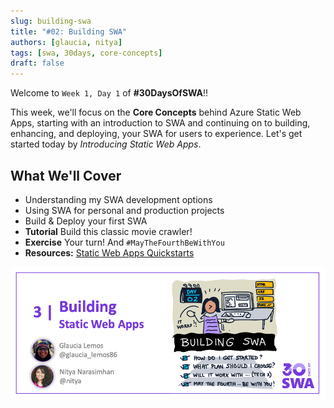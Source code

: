 ```yaml
---
slug: building-swa
title: "#02: Building SWA"
authors: [glaucia, nitya]
tags: [swa, 30days, core-concepts]
draft: false
---
```


Welcome to `Week 1, Day 1` of **#30DaysOfSWA**!! 

This week, we'll focus on the **Core Concepts** behind Azure Static Web Apps, starting with an introduction to SWA and continuing on to building, enhancing, and deploying, your SWA for users to experience. Let's get started today by _Introducing Static Web Apps_.


## What We'll Cover
 * Understanding my SWA development options
 * Using SWA for personal and production projects
 * Build & Deploy your first SWA
 * **Tutorial** Build this classic movie crawler!
 * **Exercise** Your turn! And `#MayTheFourthBeWithYou`
 * **Resources:** [Static Web Apps Quickstarts](https://docs.microsoft.com/en-us/azure/static-web-apps/getting-started?tabs=vanilla-javascript)

![](../static/img/series/02-banner.png)
